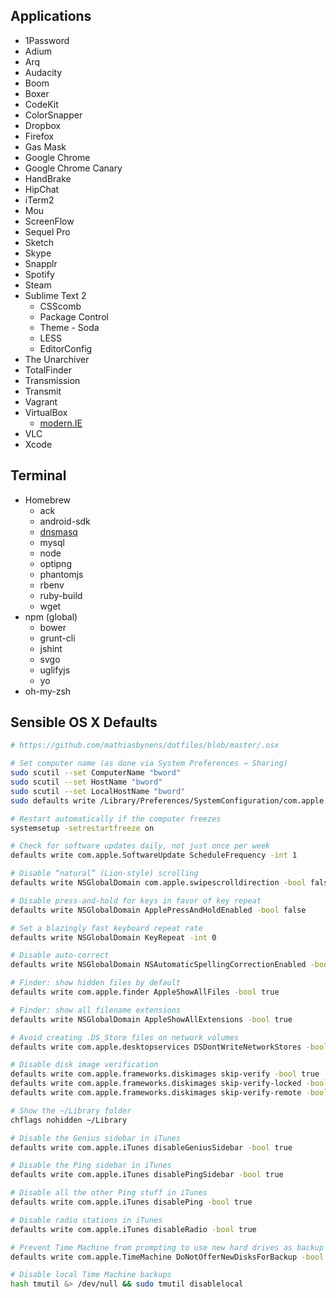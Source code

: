 ## Applications

* 1Password
* Adium
* Arq
* Audacity
* Boom
* Boxer
* CodeKit
* ColorSnapper
* Dropbox
* Firefox
* Gas Mask
* Google Chrome
* Google Chrome Canary
* HandBrake
* HipChat
* iTerm2
* Mou
* ScreenFlow
* Sequel Pro
* Sketch
* Skype
* Snapplr
* Spotify
* Steam
* Sublime Text 2
  * CSScomb
  * Package Control
  * Theme - Soda
  * LESS
  * EditorConfig
* The Unarchiver
* TotalFinder
* Transmission
* Transmit
* Vagrant
* VirtualBox
  * [modern.IE](http://www.modern.ie/en-us/virtualization-tools)
* VLC
* Xcode

## Terminal

* Homebrew
  * ack
  * android-sdk 
  * [dnsmasq](http://www.echoditto.com/blog/never-touch-your-local-etchosts-file-os-x-again)
  * mysql
  * node
  * optipng
  * phantomjs
  * rbenv
  * ruby-build
  * wget
* npm (global)
  * bower 
  * grunt-cli
  * jshint
  * svgo
  * uglifyjs
  * yo
* oh-my-zsh

## Sensible OS X Defaults

```sh
# https://github.com/mathiasbynens/dotfiles/blob/master/.osx

# Set computer name (as done via System Preferences → Sharing)
sudo scutil --set ComputerName "bword"
sudo scutil --set HostName "bword"
sudo scutil --set LocalHostName "bword"
sudo defaults write /Library/Preferences/SystemConfiguration/com.apple.smb.server NetBIOSName -string "bword"

# Restart automatically if the computer freezes
systemsetup -setrestartfreeze on

# Check for software updates daily, not just once per week
defaults write com.apple.SoftwareUpdate ScheduleFrequency -int 1

# Disable “natural” (Lion-style) scrolling
defaults write NSGlobalDomain com.apple.swipescrolldirection -bool false

# Disable press-and-hold for keys in favor of key repeat
defaults write NSGlobalDomain ApplePressAndHoldEnabled -bool false

# Set a blazingly fast keyboard repeat rate
defaults write NSGlobalDomain KeyRepeat -int 0

# Disable auto-correct
defaults write NSGlobalDomain NSAutomaticSpellingCorrectionEnabled -bool false

# Finder: show hidden files by default
defaults write com.apple.finder AppleShowAllFiles -bool true

# Finder: show all filename extensions
defaults write NSGlobalDomain AppleShowAllExtensions -bool true

# Avoid creating .DS_Store files on network volumes
defaults write com.apple.desktopservices DSDontWriteNetworkStores -bool true

# Disable disk image verification
defaults write com.apple.frameworks.diskimages skip-verify -bool true
defaults write com.apple.frameworks.diskimages skip-verify-locked -bool true
defaults write com.apple.frameworks.diskimages skip-verify-remote -bool true

# Show the ~/Library folder
chflags nohidden ~/Library

# Disable the Genius sidebar in iTunes
defaults write com.apple.iTunes disableGeniusSidebar -bool true

# Disable the Ping sidebar in iTunes
defaults write com.apple.iTunes disablePingSidebar -bool true

# Disable all the other Ping stuff in iTunes
defaults write com.apple.iTunes disablePing -bool true

# Disable radio stations in iTunes
defaults write com.apple.iTunes disableRadio -bool true

# Prevent Time Machine from prompting to use new hard drives as backup volume
defaults write com.apple.TimeMachine DoNotOfferNewDisksForBackup -bool true

# Disable local Time Machine backups
hash tmutil &> /dev/null && sudo tmutil disablelocal
```
